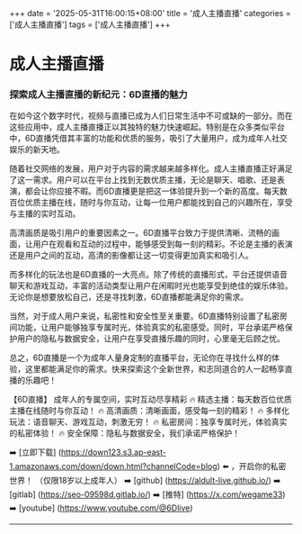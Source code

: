 +++
date = '2025-05-31T16:00:15+08:00'
title = '成人主播直播'
categories = ['成人主播直播']
tags = ['成人主播直播']
+++

# 成人主播直播

### 探索成人主播直播的新纪元：6D直播的魅力

在如今这个数字时代，视频与直播已成为人们日常生活中不可或缺的一部分。而在这些应用中，成人主播直播正以其独特的魅力快速崛起。特别是在众多类似平台中，6D直播凭借其丰富的功能和优质的服务，吸引了大量用户，成为成年人社交娱乐的新天地。

随着社交网络的发展，用户对于内容的需求越来越多样化。成人主播直播正好满足了这一需求。用户可以在平台上找到无数优质主播，无论是聊天、唱歌、还是表演，都会让你应接不暇。而6D直播更是把这一体验提升到一个新的高度。每天数百位优质主播在线，随时与你互动，让每一位用户都能找到自己的兴趣所在，享受与主播的实时互动。

高清画质是吸引用户的重要因素之一。6D直播平台致力于提供清晰、流畅的画面，让用户在观看和互动的过程中，能够感受到每一刻的精彩。不论是主播的表演还是用户之间的互动，高清的影像都让这一切变得更加真实和吸引人。

而多样化的玩法也是6D直播的一大亮点。除了传统的直播形式，平台还提供语音聊天和游戏互动，丰富的活动类型让用户在闲暇时光也能享受到绝佳的娱乐体验。无论你是想要放松自己，还是寻找刺激，6D直播都能满足你的需求。

当然，对于成人用户来说，私密性和安全性至关重要。6D直播特别设置了私密房间功能，让用户能够独享专属时光，体验真实的私密感受。同时，平台承诺严格保护用户的隐私与数据安全，让用户在享受直播乐趣的同时，心里毫无后顾之忧。

总之，6D直播是一个为成年人量身定制的直播平台，无论你在寻找什么样的体验，这里都能满足你的需求。快来探索这个全新世界，和志同道合的人一起畅享直播的乐趣吧！

【6D直播】
成年人的专属空间，实时互动尽享精彩
🔥 精选主播：每天数百位优质主播在线随时与你互动！
🔥 高清画质：清晰画面，感受每一刻的精彩！
🔥 多样化玩法：语音聊天、游戏互动，刺激无穷！
🔥 私密房间：独享专属时光，体验真实的私密体验！
🔥 安全保障：隐私与数据安全，我们承诺严格保护！

➡️ [立即下载] (https://down123.s3.ap-east-1.amazonaws.com/down/down.html?channelCode=blog) ⬅️ ，开启你的私密世界！
（仅限18岁以上成年人）
➡️ [github] (https://aldult-live.github.io/)
➡️ [gitlab] (https://seo-09598d.gitlab.io/)
➡️ [推特] (https://x.com/wegame33)
➡️ [youtube] (https://www.youtube.com/@6Dlive)

---
